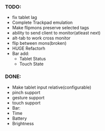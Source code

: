 ### TODO:
 - fix tablet lag
 - Complete Trackpad emulation
 - Make flipmons preserve selected tags
 - ability to send client to monitor(atleast next)
 - alt-tab to work cross monitor
 - flip between mons(broken)
 - HUGE Refactorh
 - Bar add:
   - Tablet Status
   - Touch State


### DONE:
 - Make tablet input relative(configurable)
 - pinch support
 - gesture support
 - touch support
 - Bar:
  - Time
  - Battery
  - Brightness
